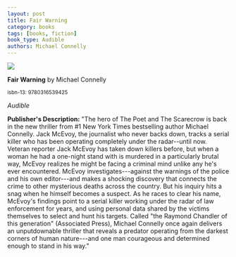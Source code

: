 ```yaml
---
layout: post
title: Fair Warning
category: books
tags: [books, fiction]
book_type: Audible
authors: Michael Connelly
---
```


<img src="http://books.google.com/books/content?id=VbduyQEACAAJ&printsec=frontcover&img=1&zoom=1&source=gbs_api"/>

**Fair Warning** by Michael Connelly

<sup>isbn-13: 9780316539425</sup>

*Audible*

**Publisher's Description:**
"The hero of The Poet and The Scarecrow is back in the new thriller from #1
New York Times bestselling author Michael Connelly. Jack McEvoy, the
journalist who never backs down, tracks a serial killer who has been
operating completely under the radar--until now. Veteran reporter Jack
McEvoy has taken down killers before, but when a woman he had a one-night
stand with is murdered in a particularly brutal way, McEvoy realizes he
might be facing a criminal mind unlike any he's ever encountered. McEvoy
investigates---against the warnings of the police and his own editor---and
makes a shocking discovery that connects the crime to other mysterious
deaths across the country. But his inquiry hits a snag when he himself
becomes a suspect. As he races to clear his name, McEvoy's findings point
to a serial killer working under the radar of law enforcement for years,
and using personal data shared by the victims themselves to select and hunt
his targets. Called "the Raymond Chandler of this generation" (Associated
Press), Michael Connelly once again delivers an unputdownable thriller that
reveals a predator operating from the darkest corners of human nature---and
one man courageous and determined enough to stand in his way."
